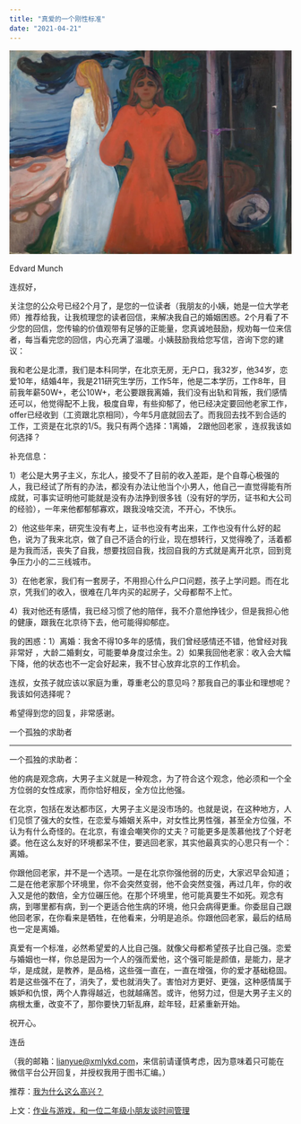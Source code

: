 ```yaml
---
title: "真爱的一个刚性标准"
date: "2021-04-21"
---
```


![连岳文章](images/连岳文章picture-21.jpg)

Edvard Munch

  

连叔好，

  

关注您的公众号已经2个月了，是您的一位读者（我朋友的小姨，她是一位大学老师）推荐给我，让我梳理您的读者回信，来解决我自己的婚姻困惑。2个月看了不少您的回信，您传输的价值观带有足够的正能量，您真诚地鼓励，规劝每一位来信者，每当看完您的回信，内心充满了温暖。小姨鼓励我给您写信，咨询下您的建议：

  

我和老公是北漂，我们是本科同学，在北京无房，无户口，我32岁，他34岁，恋爱10年，结婚4年，我是211研究生学历，工作5年，他是二本学历，工作8年，目前我年薪50W+，老公10W+，老公要跟我离婚，我们没有出轨和背叛，我们感情还可以，他觉得配不上我，极度自卑，有些抑郁了，他已经决定要回他老家工作，offer已经收到（工资跟北京相同），今年5月底就回去了。而我回去找不到合适的工作，工资是在北京的1/5。我只有两个选择：1离婚， 2跟他回老家 ，连叔我该如何选择？

  

补充信息：

  

1）老公是大男子主义，东北人，接受不了目前的收入差距，是个自尊心极强的人，我已经试了所有的办法，都没有办法让他当个小男人，他自己一直觉得能有所成就，可事实证明他可能就是没有办法挣到很多钱（没有好的学历，证书和大公司的经验），一年来他都郁郁寡欢，跟我没啥交流，不开心，不快乐。

  

2）他这些年来，研究生没有考上，证书也没有考出来，工作也没有什么好的起色，说为了我来北京，做了自己不适合的行业，现在想转行，又觉得晚了，活着都是为我而活，丧失了自我，想要找回自我，找回自我的方式就是离开北京，回到竞争压力小的二三线城市。

  

3）在他老家，我们有一套房子，不用担心什么户口问题，孩子上学问题。而在北京，凭我们的收入，很难在几年内买的起房子，父母都帮不上忙。

4）我对他还有感情，我已经习惯了他的陪伴，我不介意他挣钱少，但是我担心他的健康，跟我在北京待下去，他可能得抑郁症。

  

我的困惑：1）离婚：我舍不得10多年的感情，我们曾经感情还不错，他曾经对我非常好 ，大龄二婚剩女，可能要单身度过余生。2）如果我回他老家：收入会大幅下降，他的状态也不一定会好起来，我不甘心放弃北京的工作机会。

  

连叔，女孩子就应该以家庭为重，尊重老公的意见吗？那我自己的事业和理想呢？我该如何选择呢？

  

希望得到您的回复，非常感谢。

  

一个孤独的求助者

  

* * *

  

一个孤独的求助者：

  

他的病是观念病，大男子主义就是一种观念，为了符合这个观念，他必须和一个全方位弱的女性成家，而你恰好相反，全方位比他强。

  

在北京，包括在发达都市区，大男子主义是没市场的。也就是说，在这种地方，人们见惯了强大的女性，在恋爱与婚姻关系中，对女性比男性强，甚至全方位强，不认为有什么奇怪的。在北京，有谁会嘲笑你的丈夫？可能更多是羡慕他找了个好老婆。他在这么友好的环境都呆不住，要逃回老家，其实他最真实的心思只有一个：离婚。

  

你跟他回老家，并不是一个选项。一是在北京你强他弱的历史，大家迟早会知道；二是在他老家那个环境里，你不会突然变弱，他不会突然变强，再过几年，你的收入又是他的数倍，全方位碾压他。在那个环境里，他可能真要生不如死。观念有病，到哪里都有病，到一个更适合他生病的环境，他只会病得更重。你委屈自己跟他回老家，在你看来是牺牲，在他看来，分明是追杀。你跟他回老家，最后的结局也一定是离婚。

  

真爱有一个标准，必然希望爱的人比自己强。就像父母都希望孩子比自己强。恋爱与婚姻也一样，你总是因为一个人的强而爱他，这个强可能是颜值，是能力，是才华，是成就，是教养，是品格，这些强一直在，一直在增强，你的爱才基础稳固。若是这些强不在了，消失了，爱也就消失了。害怕对方更好、更强，这种感情属于嫉妒和仇恨，两个人靠得越近，也就越痛苦。或许，他努力过，但是大男子主义的病根太重，改变不了，那你要快刀斩乱麻，趁年轻，赶紧重新开始。

  

祝开心。

  

连岳

  

（我的邮箱：lianyue@xmlykd.com，来信前请谨慎考虑，因为意味着只可能在微信平台公开回复，并授权我用于图书汇编。）

  

推荐：[](http://mp.weixin.qq.com/s?__biz=MjM5NDU0Mjk2MQ==&mid=2651640696&idx=2&sn=89d737d616de654ed1ca029b5874b7e9&chksm=bd7e57668a09de70c51890ba0707c175281b5389135f77f144acc6943b7a328e5d0e7916ddc3&scene=21#wechat_redirect)[我为什么这么高兴？](http://mp.weixin.qq.com/s?__biz=MjM5NDU0Mjk2MQ==&mid=2651640981&idx=1&sn=87e14cdaa8c858ca1e568ec71779fbd3&chksm=bd7e508b8a09d99de10ba66f42fd6f705b0dd8028b0098c23ce8b59fcfa2d4517ba932bec42a&scene=21#wechat_redirect)  

上文：[作业与游戏，和一位二年级小朋友谈时间管理](http://mp.weixin.qq.com/s?__biz=MjM5NDU0Mjk2MQ==&mid=2651699826&idx=1&sn=950b86adfcfc65559205aef11c4478f1&chksm=bd7f3e6c8a08b77a0214bf6e1fceccce549df2b51919fc1575cb18f8c81442491b59757a004c&scene=21#wechat_redirect)
